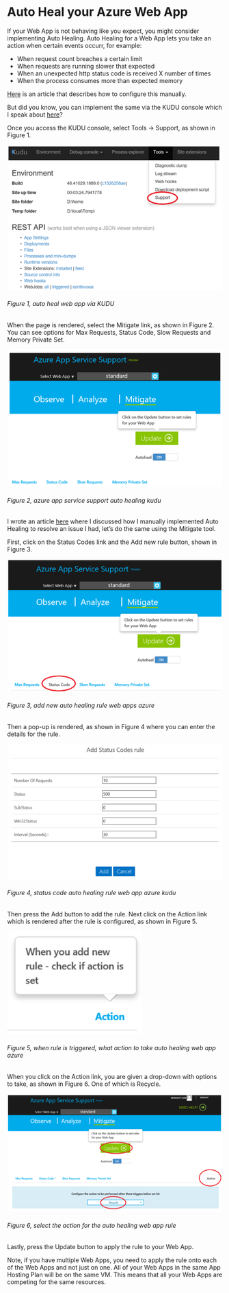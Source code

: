 # Auto Heal your Azure Web App

If your Web App is not behaving like you expect, you might consider implementing Auto Healing.  Auto Healing for a Web App lets you take an action when certain events occurr, for example:

+ When request count breaches a certain limit
+ When requests are running slower that expected
+ When an unexpected http status code is received X number of times
+ When the process consumes more than expected memory

[Here][LINK1] is an article that describes how to configure this manually.

But did you know, you can implement the same via the KUDU console which I speak about [here][LINK2]?

Once you access the KUDU console, select Tools -> Support, as shown in Figure 1.

![auto heal web app via KUDU][FIGURE1]
###### Figure 1, auto heal web app via KUDU

When the page is rendered, select the Mitigate link, as shown in Figure 2.  You can see options for Max Requests, Status Code, Slow Requests and Memory Private Set.

![azure app service support auto healing kudu][FIGURE2]
###### Figure 2, azure app service support auto healing kudu

I wrote an article [here][LINK3] where I discussed how I manually implemented Auto Healing to resolve an issue I had, let’s do the same using the Mitigate tool.

First, click on the Status Codes link and the Add new rule button, shown in Figure 3.

![add new auto healing rule web apps azure][FIGURE3]
###### Figure 3, add new auto healing rule web apps azure

Then a pop-up is rendered, as shown in Figure 4 where you can enter the details for the rule.

![status code auto healing rule web app azure kudu][FIGURE4]
###### Figure 4, status code auto healing rule web app azure kudu

Then press the Add button to add the rule.  Next click on the Action link which is rendered after the rule is configured, as shown in Figure 5.

![when rule is triggered, what action to take auto healing web app azure][FIGURE5]
###### Figure 5, when rule is triggered, what action to take auto healing web app azure

When you click on the Action link, you are given a drop-down with options to take, as shown in Figure 6.  One of which is Recycle.

![select the action for the auto healing web app rule][FIGURE6]
###### Figure 6, select the action for the auto healing web app rule

Lastly, press the Update button to apply the rule to your Web App.

Note, if you have multiple Web Apps, you need to apply the rule onto each of the Web Apps and not just on one.  All of your Web Apps in the same App Hosting Plan will be on the same VM.  This means that all your Web Apps are competing for the same resources.

[FIGURE1]: ../images/2015/waws-0092.png "Figure 1, auto heal web app via KUDU"
[FIGURE2]: ../images/2015/waws-0093.png "Figure 2, azure app service support auto healing kudu"
[FIGURE3]: ../images/2015/waws-0094.png "Figure 3, add new auto healing rule web apps azure"
[FIGURE4]: ../images/2015/waws-0095.png "Figure 4, status code auto healing rule web app azure kudu"
[FIGURE5]: ../images/2015/waws-0096.png "Figure 5, when rule is triggered, what action to take auto healing web app azure"
[FIGURE6]: ../images/2015/waws-0097.png "Figure 6, select the action for the auto healing web app rule"

[LINK1]: https://azure.microsoft.com/en-us/blog/auto-healing-windows-azure-web-sites/
[LINK2]: ../../msdn/2014/2014-03-using-kudu-with-windows-azure-web-sites.md
[LINK3]: http://blogs.msdn.com/b/benjaminperkins/archive/2015/04/02/connection-timeout-timeout-expired-on-azure-web-app-site-sql-azure.aspx
